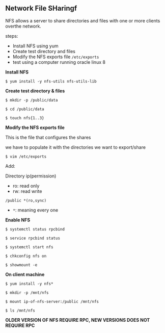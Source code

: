 Network File SHaringf
---

NFS allows a server to share directories and files with one or more clients overthe network.

steps:
- Install NFS using yum
- Create test directory and files
- Modify the NFS exports file `/etc/exports`
- test using a computer running oracle linux 8

__Install NFS__
```
$ yum install -y nfs-utils nfs-utils-lib
```

__Create test directory & files__
```
$ mkdir -p /public/data

$ cd /public/data

$ touch nfs{1..3}
```

__Modify the NFS exports file__

This is the file that configures the shares

we have to populate it with the directories we want to export/share

```
$ vim /etc/exports

```
Add:

Directory   ip(permission)
- ro: read only
- rw: read write

```
/public *(ro,sync)
```

- `*`: meaning every one 

__Enable NFS__
```
$ systemctl status rpcbind

$ service rpcbind status

$ systemctl start nfs

$ chkconfig nfs on

$ showmount -e
```
__On client machine__
```
$ yum install -y nfs*

$ mkdir -p /mnt/nfs

$ mount ip-of-nfs-server:/public /mnt/nfs

$ ls /mnt/nfs
```
__OLDER VERSION OF NFS REQUIRE RPC, NEW VERSIONS DOES NOT REQUIRE RPC__
